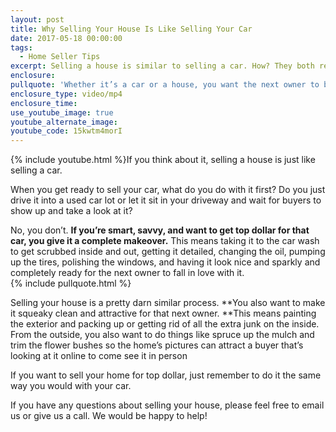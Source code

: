 ```yaml
---
layout: post
title: Why Selling Your House Is Like Selling Your Car
date: 2017-05-18 00:00:00
tags:
  - Home Seller Tips
excerpt: Selling a house is similar to selling a car. How? They both require a lot of prep work if you want to get top dollar for them.
enclosure:
pullquote: 'Whether it’s a car or a house, you want the next owner to be able to fall in love with it.'
enclosure_type: video/mp4
enclosure_time:
use_youtube_image: true
youtube_alternate_image:
youtube_code: 15kwtm4morI
---
```



{% include youtube.html %}If you think about it, selling a house is just like selling a car.

When you get ready to sell your car, what do you do with it first? Do you just drive it into a used car lot or let it sit in your driveway and wait for buyers to show up and take a look at it?

No, you don’t. **If you’re smart, savvy, and want to get top dollar for that car, you give it a complete makeover.** This means taking it to the car wash to get scrubbed inside and out, getting it detailed, changing the oil, pumping up the tires, polishing the windows, and having it look nice and sparkly and completely ready for the next owner to fall in love with it.
<br>{% include pullquote.html %}

Selling your house is a pretty darn similar process. **You also want to make it squeaky clean and attractive for that next owner.&nbsp;**This means painting the exterior and packing up or getting rid of all the extra junk on the inside. From the outside, you also want to do things like spruce up the mulch and trim the flower bushes so the home’s pictures can attract a buyer that’s looking at it online to come see it in person

If you want to sell your home for top dollar, just remember to do it the same way you would with your car.

If you have any questions about selling your house, please feel free to email us or give us a call. We would be happy to help!